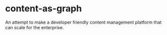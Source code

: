 # content-as-graph
An attempt to make a developer friendly content management platform that can scale for the enterprise.

